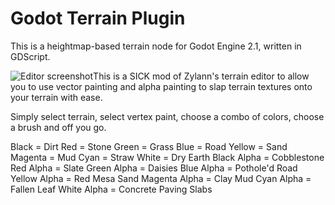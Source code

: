 Godot Terrain Plugin
======================

This is a heightmap-based terrain node for Godot Engine 2.1, written in GDScript.

![Editor screenshot](http://funkyimg.com/view/2tgpb)This is a SICK mod of Zylann's terrain editor to allow you to use vector painting and alpha painting to slap terrain textures onto your terrain with ease.

Simply select terrain, select vertex paint, choose a combo of colors, choose a brush and off you go.

Black = Dirt
Red = Stone
Green = Grass
Blue = Road
Yellow = Sand
Magenta = Mud
Cyan = Straw
White = Dry Earth
Black Alpha = Cobblestone
Red Alpha = Slate
Green Alpha = Daisies
Blue Alpha = Pothole'd Road
Yellow Alpha = Red Mesa Sand
Magenta Alpha = Clay Mud
Cyan Alpha = Fallen Leaf
White Alpha = Concrete Paving Slabs
